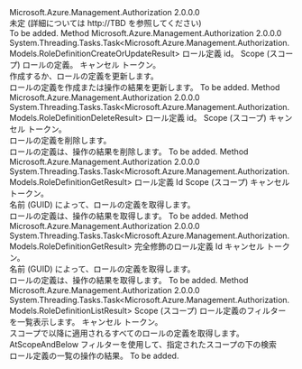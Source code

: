 <Type Name="IRoleDefinitionOperations" FullName="Microsoft.Azure.Management.Authorization.IRoleDefinitionOperations">
  <TypeSignature Language="C#" Value="public interface IRoleDefinitionOperations" />
  <TypeSignature Language="ILAsm" Value=".class public interface auto ansi abstract IRoleDefinitionOperations" />
  <TypeSignature Language="DocId" Value="T:Microsoft.Azure.Management.Authorization.IRoleDefinitionOperations" />
  <TypeSignature Language="VB.NET" Value="Public Interface IRoleDefinitionOperations" />
  <TypeSignature Language="F#" Value="type IRoleDefinitionOperations = interface" />
  <AssemblyInfo>
    <AssemblyName>Microsoft.Azure.Management.Authorization</AssemblyName>
    <AssemblyVersion>2.0.0.0</AssemblyVersion>
  </AssemblyInfo>
  <Interfaces />
  <Docs>
    <summary>
            未定 (詳細については http://TBD を参照してください)
            </summary>
    <remarks>To be added.</remarks>
  </Docs>
  <Members>
    <Member MemberName="CreateOrUpdateAsync">
      <MemberSignature Language="C#" Value="public System.Threading.Tasks.Task&lt;Microsoft.Azure.Management.Authorization.Models.RoleDefinitionCreateOrUpdateResult&gt; CreateOrUpdateAsync (Guid roleDefinitionId, string scope, Microsoft.Azure.Management.Authorization.Models.RoleDefinitionCreateOrUpdateParameters parameters, System.Threading.CancellationToken cancellationToken);" />
      <MemberSignature Language="ILAsm" Value=".method public hidebysig newslot virtual instance class System.Threading.Tasks.Task`1&lt;class Microsoft.Azure.Management.Authorization.Models.RoleDefinitionCreateOrUpdateResult&gt; CreateOrUpdateAsync(valuetype System.Guid roleDefinitionId, string scope, class Microsoft.Azure.Management.Authorization.Models.RoleDefinitionCreateOrUpdateParameters parameters, valuetype System.Threading.CancellationToken cancellationToken) cil managed" />
      <MemberSignature Language="DocId" Value="M:Microsoft.Azure.Management.Authorization.IRoleDefinitionOperations.CreateOrUpdateAsync(System.Guid,System.String,Microsoft.Azure.Management.Authorization.Models.RoleDefinitionCreateOrUpdateParameters,System.Threading.CancellationToken)" />
      <MemberSignature Language="F#" Value="abstract member CreateOrUpdateAsync : Guid * string * Microsoft.Azure.Management.Authorization.Models.RoleDefinitionCreateOrUpdateParameters * System.Threading.CancellationToken -&gt; System.Threading.Tasks.Task&lt;Microsoft.Azure.Management.Authorization.Models.RoleDefinitionCreateOrUpdateResult&gt;" Usage="iRoleDefinitionOperations.CreateOrUpdateAsync (roleDefinitionId, scope, parameters, cancellationToken)" />
      <MemberType>Method</MemberType>
      <AssemblyInfo>
        <AssemblyName>Microsoft.Azure.Management.Authorization</AssemblyName>
        <AssemblyVersion>2.0.0.0</AssemblyVersion>
      </AssemblyInfo>
      <ReturnValue>
        <ReturnType>System.Threading.Tasks.Task&lt;Microsoft.Azure.Management.Authorization.Models.RoleDefinitionCreateOrUpdateResult&gt;</ReturnType>
      </ReturnValue>
      <Parameters>
        <Parameter Name="roleDefinitionId" Type="System.Guid" />
        <Parameter Name="scope" Type="System.String" />
        <Parameter Name="parameters" Type="Microsoft.Azure.Management.Authorization.Models.RoleDefinitionCreateOrUpdateParameters" />
        <Parameter Name="cancellationToken" Type="System.Threading.CancellationToken" />
      </Parameters>
      <Docs>
        <param name="roleDefinitionId">
            ロール定義 id。
            </param>
        <param name="scope">
            Scope (スコープ)
            </param>
        <param name="parameters">
            ロールの定義。
            </param>
        <param name="cancellationToken">
            キャンセル トークン。
            </param>
        <summary>
            作成するか、ロールの定義を更新します。
            </summary>
        <returns>
            ロールの定義を作成または操作の結果を更新します。
            </returns>
        <remarks>To be added.</remarks>
      </Docs>
    </Member>
    <Member MemberName="DeleteAsync">
      <MemberSignature Language="C#" Value="public System.Threading.Tasks.Task&lt;Microsoft.Azure.Management.Authorization.Models.RoleDefinitionDeleteResult&gt; DeleteAsync (Guid roleDefinitionId, string scope, System.Threading.CancellationToken cancellationToken);" />
      <MemberSignature Language="ILAsm" Value=".method public hidebysig newslot virtual instance class System.Threading.Tasks.Task`1&lt;class Microsoft.Azure.Management.Authorization.Models.RoleDefinitionDeleteResult&gt; DeleteAsync(valuetype System.Guid roleDefinitionId, string scope, valuetype System.Threading.CancellationToken cancellationToken) cil managed" />
      <MemberSignature Language="DocId" Value="M:Microsoft.Azure.Management.Authorization.IRoleDefinitionOperations.DeleteAsync(System.Guid,System.String,System.Threading.CancellationToken)" />
      <MemberSignature Language="F#" Value="abstract member DeleteAsync : Guid * string * System.Threading.CancellationToken -&gt; System.Threading.Tasks.Task&lt;Microsoft.Azure.Management.Authorization.Models.RoleDefinitionDeleteResult&gt;" Usage="iRoleDefinitionOperations.DeleteAsync (roleDefinitionId, scope, cancellationToken)" />
      <MemberType>Method</MemberType>
      <AssemblyInfo>
        <AssemblyName>Microsoft.Azure.Management.Authorization</AssemblyName>
        <AssemblyVersion>2.0.0.0</AssemblyVersion>
      </AssemblyInfo>
      <ReturnValue>
        <ReturnType>System.Threading.Tasks.Task&lt;Microsoft.Azure.Management.Authorization.Models.RoleDefinitionDeleteResult&gt;</ReturnType>
      </ReturnValue>
      <Parameters>
        <Parameter Name="roleDefinitionId" Type="System.Guid" />
        <Parameter Name="scope" Type="System.String" />
        <Parameter Name="cancellationToken" Type="System.Threading.CancellationToken" />
      </Parameters>
      <Docs>
        <param name="roleDefinitionId">
            ロール定義 id。
            </param>
        <param name="scope">
            Scope (スコープ)
            </param>
        <param name="cancellationToken">
            キャンセル トークン。
            </param>
        <summary>
            ロールの定義を削除します。
            </summary>
        <returns>
            ロールの定義は、操作の結果を削除します。
            </returns>
        <remarks>To be added.</remarks>
      </Docs>
    </Member>
    <Member MemberName="GetAsync">
      <MemberSignature Language="C#" Value="public System.Threading.Tasks.Task&lt;Microsoft.Azure.Management.Authorization.Models.RoleDefinitionGetResult&gt; GetAsync (Guid roleDefinitionId, string scope, System.Threading.CancellationToken cancellationToken);" />
      <MemberSignature Language="ILAsm" Value=".method public hidebysig newslot virtual instance class System.Threading.Tasks.Task`1&lt;class Microsoft.Azure.Management.Authorization.Models.RoleDefinitionGetResult&gt; GetAsync(valuetype System.Guid roleDefinitionId, string scope, valuetype System.Threading.CancellationToken cancellationToken) cil managed" />
      <MemberSignature Language="DocId" Value="M:Microsoft.Azure.Management.Authorization.IRoleDefinitionOperations.GetAsync(System.Guid,System.String,System.Threading.CancellationToken)" />
      <MemberSignature Language="F#" Value="abstract member GetAsync : Guid * string * System.Threading.CancellationToken -&gt; System.Threading.Tasks.Task&lt;Microsoft.Azure.Management.Authorization.Models.RoleDefinitionGetResult&gt;" Usage="iRoleDefinitionOperations.GetAsync (roleDefinitionId, scope, cancellationToken)" />
      <MemberType>Method</MemberType>
      <AssemblyInfo>
        <AssemblyName>Microsoft.Azure.Management.Authorization</AssemblyName>
        <AssemblyVersion>2.0.0.0</AssemblyVersion>
      </AssemblyInfo>
      <ReturnValue>
        <ReturnType>System.Threading.Tasks.Task&lt;Microsoft.Azure.Management.Authorization.Models.RoleDefinitionGetResult&gt;</ReturnType>
      </ReturnValue>
      <Parameters>
        <Parameter Name="roleDefinitionId" Type="System.Guid" />
        <Parameter Name="scope" Type="System.String" />
        <Parameter Name="cancellationToken" Type="System.Threading.CancellationToken" />
      </Parameters>
      <Docs>
        <param name="roleDefinitionId">
            ロール定義 Id
            </param>
        <param name="scope">
            Scope (スコープ)
            </param>
        <param name="cancellationToken">
            キャンセル トークン。
            </param>
        <summary>
            名前 (GUID) によって、ロールの定義を取得します。
            </summary>
        <returns>
            ロールの定義は、操作の結果を取得します。
            </returns>
        <remarks>To be added.</remarks>
      </Docs>
    </Member>
    <Member MemberName="GetByIdAsync">
      <MemberSignature Language="C#" Value="public System.Threading.Tasks.Task&lt;Microsoft.Azure.Management.Authorization.Models.RoleDefinitionGetResult&gt; GetByIdAsync (string roleDefinitionId, System.Threading.CancellationToken cancellationToken);" />
      <MemberSignature Language="ILAsm" Value=".method public hidebysig newslot virtual instance class System.Threading.Tasks.Task`1&lt;class Microsoft.Azure.Management.Authorization.Models.RoleDefinitionGetResult&gt; GetByIdAsync(string roleDefinitionId, valuetype System.Threading.CancellationToken cancellationToken) cil managed" />
      <MemberSignature Language="DocId" Value="M:Microsoft.Azure.Management.Authorization.IRoleDefinitionOperations.GetByIdAsync(System.String,System.Threading.CancellationToken)" />
      <MemberSignature Language="F#" Value="abstract member GetByIdAsync : string * System.Threading.CancellationToken -&gt; System.Threading.Tasks.Task&lt;Microsoft.Azure.Management.Authorization.Models.RoleDefinitionGetResult&gt;" Usage="iRoleDefinitionOperations.GetByIdAsync (roleDefinitionId, cancellationToken)" />
      <MemberType>Method</MemberType>
      <AssemblyInfo>
        <AssemblyName>Microsoft.Azure.Management.Authorization</AssemblyName>
        <AssemblyVersion>2.0.0.0</AssemblyVersion>
      </AssemblyInfo>
      <ReturnValue>
        <ReturnType>System.Threading.Tasks.Task&lt;Microsoft.Azure.Management.Authorization.Models.RoleDefinitionGetResult&gt;</ReturnType>
      </ReturnValue>
      <Parameters>
        <Parameter Name="roleDefinitionId" Type="System.String" />
        <Parameter Name="cancellationToken" Type="System.Threading.CancellationToken" />
      </Parameters>
      <Docs>
        <param name="roleDefinitionId">
            完全修飾のロール定義 Id
            </param>
        <param name="cancellationToken">
            キャンセル トークン。
            </param>
        <summary>
            名前 (GUID) によって、ロールの定義を取得します。
            </summary>
        <returns>
            ロールの定義は、操作の結果を取得します。
            </returns>
        <remarks>To be added.</remarks>
      </Docs>
    </Member>
    <Member MemberName="ListAsync">
      <MemberSignature Language="C#" Value="public System.Threading.Tasks.Task&lt;Microsoft.Azure.Management.Authorization.Models.RoleDefinitionListResult&gt; ListAsync (string scope, Microsoft.Azure.Management.Authorization.Models.ListDefinitionFilterParameters parameters, System.Threading.CancellationToken cancellationToken);" />
      <MemberSignature Language="ILAsm" Value=".method public hidebysig newslot virtual instance class System.Threading.Tasks.Task`1&lt;class Microsoft.Azure.Management.Authorization.Models.RoleDefinitionListResult&gt; ListAsync(string scope, class Microsoft.Azure.Management.Authorization.Models.ListDefinitionFilterParameters parameters, valuetype System.Threading.CancellationToken cancellationToken) cil managed" />
      <MemberSignature Language="DocId" Value="M:Microsoft.Azure.Management.Authorization.IRoleDefinitionOperations.ListAsync(System.String,Microsoft.Azure.Management.Authorization.Models.ListDefinitionFilterParameters,System.Threading.CancellationToken)" />
      <MemberSignature Language="F#" Value="abstract member ListAsync : string * Microsoft.Azure.Management.Authorization.Models.ListDefinitionFilterParameters * System.Threading.CancellationToken -&gt; System.Threading.Tasks.Task&lt;Microsoft.Azure.Management.Authorization.Models.RoleDefinitionListResult&gt;" Usage="iRoleDefinitionOperations.ListAsync (scope, parameters, cancellationToken)" />
      <MemberType>Method</MemberType>
      <AssemblyInfo>
        <AssemblyName>Microsoft.Azure.Management.Authorization</AssemblyName>
        <AssemblyVersion>2.0.0.0</AssemblyVersion>
      </AssemblyInfo>
      <ReturnValue>
        <ReturnType>System.Threading.Tasks.Task&lt;Microsoft.Azure.Management.Authorization.Models.RoleDefinitionListResult&gt;</ReturnType>
      </ReturnValue>
      <Parameters>
        <Parameter Name="scope" Type="System.String" />
        <Parameter Name="parameters" Type="Microsoft.Azure.Management.Authorization.Models.ListDefinitionFilterParameters" />
        <Parameter Name="cancellationToken" Type="System.Threading.CancellationToken" />
      </Parameters>
      <Docs>
        <param name="scope">
            Scope (スコープ)
            </param>
        <param name="parameters">
            ロール定義のフィルターを一覧表示します。
            </param>
        <param name="cancellationToken">
            キャンセル トークン。
            </param>
        <summary>
            スコープで以降に適用されるすべてのロールの定義を取得します。
            AtScopeAndBelow フィルターを使用して、指定されたスコープの下の検索
            </summary>
        <returns>
            ロール定義の一覧の操作の結果。
            </returns>
        <remarks>To be added.</remarks>
      </Docs>
    </Member>
  </Members>
</Type>